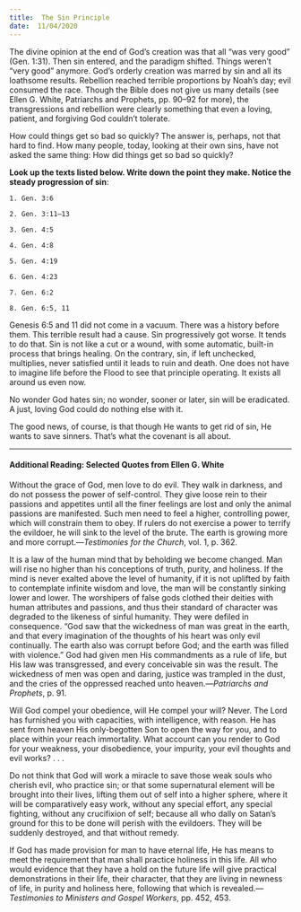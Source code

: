 ```yaml
---
title:  The Sin Principle 
date:  11/04/2020
---
```


The divine opinion at the end of God’s creation was that all “was very good” (Gen. 1:31). Then sin entered, and the paradigm shifted. Things weren’t “very good” anymore. God’s orderly creation was marred by sin and all its loathsome results. Rebellion reached terrible proportions by Noah’s day; evil consumed the race. Though the Bible does not give us many details (see Ellen G. White, Patriarchs and Prophets, pp. 90–92 for more), the transgressions and rebellion were clearly something that even a loving, patient, and forgiving God couldn’t tolerate.

How could things get so bad so quickly? The answer is, perhaps, not that hard to find. How many people, today, looking at their own sins, have not asked the same thing: How did things get so bad so quickly?

**Look up the texts listed below. Write down the point they make. Notice the steady progression of sin**:

`1. Gen. 3:6`

`2. Gen. 3:11–13`

`3. Gen. 4:5`

`4. Gen. 4:8`

`5. Gen. 4:19`

`6. Gen. 4:23`

`7. Gen. 6:2`

`8. Gen. 6:5, 11`

Genesis 6:5 and 11 did not come in a vacuum. There was a history before them. This terrible result had a cause. Sin progressively got worse. It tends to do that. Sin is not like a cut or a wound, with some automatic, built-in process that brings healing. On the contrary, sin, if left unchecked, multiplies, never satisfied until it leads to ruin and death. One does not have to imagine life before the Flood to see that principle operating. It exists all around us even now.

No wonder God hates sin; no wonder, sooner or later, sin will be eradicated. A just, loving God could do nothing else with it.

The good news, of course, is that though He wants to get rid of sin, He wants to save sinners. That’s what the covenant is all about.

---

#### Additional Reading: Selected Quotes from Ellen G. White

Without the grace of God, men love to do evil. They walk in darkness, and do not possess the power of self-control. They give loose rein to their passions and appetites until all the finer feelings are lost and only the animal passions are manifested. Such men need to feel a higher, controlling power, which will constrain them to obey. If rulers do not exercise a power to terrify the evildoer, he will sink to the level of the brute. The earth is growing more and more corrupt.—_Testimonies for the Church_, vol. 1, p. 362.

It is a law of the human mind that by beholding we become changed. Man will rise no higher than his conceptions of truth, purity, and holiness. If the mind is never exalted above the level of humanity, if it is not uplifted by faith to contemplate infinite wisdom and love, the man will be constantly sinking lower and lower. The worshipers of false gods clothed their deities with human attributes and passions, and thus their standard of character was degraded to the likeness of sinful humanity. They were defiled in consequence. “God saw that the wickedness of man was great in the earth, and that every imagination of the thoughts of his heart was only evil continually. The earth also was corrupt before God; and the earth was filled with violence.” God had given men His commandments as a rule of life, but His law was transgressed, and every conceivable sin was the result. The wickedness of men was open and daring, justice was trampled in the dust, and the cries of the oppressed reached unto heaven.—_Patriarchs and Prophets_, p. 91.

Will God compel your obedience, will He compel your will? Never. The Lord has furnished you with capacities, with intelligence, with reason. He has sent from heaven His only-begotten Son to open the way for you, and to place within your reach immortality. What account can you render to God for your weakness, your disobedience, your impurity, your evil thoughts and evil works? . . .

Do not think that God will work a miracle to save those weak souls who cherish evil, who practice sin; or that some supernatural element will be brought into their lives, lifting them out of self into a higher sphere, where it will be comparatively easy work, without any special effort, any special fighting, without any crucifixion of self; because all who dally on Satan’s ground for this to be done will perish with the evildoers. They will be suddenly destroyed, and that without remedy.

If God has made provision for man to have eternal life, He has means to meet the requirement that man shall practice holiness in this life. All who would evidence that they have a hold on the future life will give practical demonstrations in their life, their character, that they are living in newness of life, in purity and holiness here, following that which is revealed.—_Testimonies to Ministers and Gospel Workers_, pp. 452, 453.